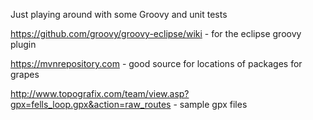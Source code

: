 Just playing around with some Groovy and unit tests

https://github.com/groovy/groovy-eclipse/wiki - for the eclipse groovy plugin

https://mvnrepository.com - good source for locations of packages for grapes

http://www.topografix.com/team/view.asp?gpx=fells_loop.gpx&action=raw_routes - sample gpx files

